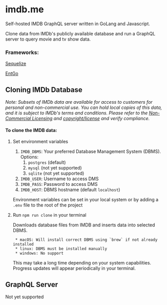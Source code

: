 # imdb.me
Self-hosted IMDB GraphQL server written in GoLang and Javascript.

Clone data from IMDb's publicly available database and run a GraphQL server to query movie and tv show data.

### Frameworks:
[Sequelize](https://sequelize.org/)

[EntGo](https://entgo.io/)

## Cloning IMDb Database

*Note: Subsets of IMDb data are available for access to customers for personal and non-commercial use. You can hold local copies of this data, and it is subject to IMDb's terms and conditions. Please refer to the [Non-Commercial Licensing](https://help.imdb.com/article/imdb/general-information/can-i-use-imdb-data-in-my-software/G5JTRESSHJBBHTGX?pf_rd_m=A2FGELUUNOQJNL&pf_rd_p=3aefe545-f8d3-4562-976a-e5eb47d1bb18&pf_rd_r=ZC52J5F9CHKFCR7VHPM8&pf_rd_s=center-1&pf_rd_t=60601&pf_rd_i=interfaces&ref_=fea_mn_lk1) and [copyright/license](http://www.imdb.com/Copyright?pf_rd_m=A2FGELUUNOQJNL&pf_rd_p=3aefe545-f8d3-4562-976a-e5eb47d1bb18&pf_rd_r=ZC52J5F9CHKFCR7VHPM8&pf_rd_s=center-1&pf_rd_t=60601&pf_rd_i=interfaces&ref_=fea_mn_lk2) and verify compliance.*

#### To clone the IMDB data:
1. Set environment variables
    1. `IMDB_DBMS`: Your preferred Database Management System (DBMS). Options:
        1. `postgres` (default)
        2. `mysql` (not yet supported)
        3. `sqlite` (not yet supported)
    2. `IMDB_USER`: Username to access DMS
    3. `IMDB_PASS`: Password to access DMS
    4. `IMDB_HOST`: DBMS hostname (default `localhost`)
    
    Environment variables can be set in your local system or by adding a `.env` file to the root of the project
    
2. Run `npm run clone` in your terminal

    Downloads database files from IMDB and inserts data into selected DBMS.
    
        * macOS: Will install correct DBMS using `brew` if not already installed
        * linux: DBMS must be installed manually
        * windows: No support
        
    This may take a long time depending on your system capabilities.
    Progress updates will appear periodically in your terminal.
    
## GraphQL Server
Not yet supported
